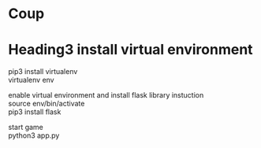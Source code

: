 # Coup
# Heading3 install virtual environment<br />
pip3 install virtualenv<br />
virtualenv env<br />

enable virtual environment and install flask library instuction<br />
source env/bin/activate<br />
pip3 install flask<br />

start game<br />
python3 app.py<br />